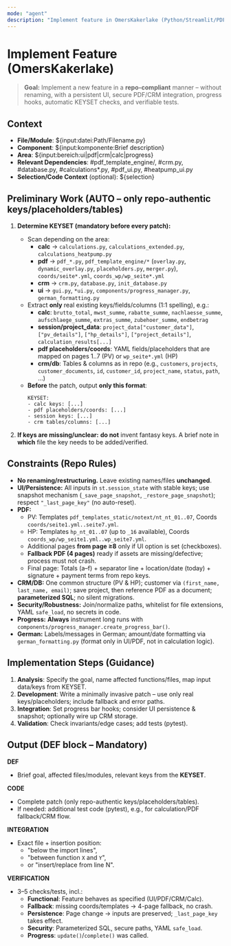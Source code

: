 ```yaml
---
mode: "agent"
description: "Implement feature in OmersKakerlake (Python/Streamlit/PDF/CRM) – with KEYSET, DEF-Block, Tests & Fallback"
---
```


# Implement Feature (OmersKakerlake)

> **Goal:** Implement a new feature in a **repo-compliant** manner – without renaming, with a persistent UI, secure PDF/CRM integration, progress hooks, automatic KEYSET checks, and verifiable tests.

## Context
- **File/Module**: ${input:datei:Path/Filename.py}
- **Component**: ${input:komponente:Brief description}
- **Area**: ${input:bereich:ui|pdf|crm|calc|progress}
- **Relevant Dependencies**: #pdf_template_engine/, #crm.py, #database.py, #calculations*.py, #pdf_ui.py, #heatpump_ui.py
- **Selection/Code Context** (optional):
  ${selection}

## Preliminary Work (AUTO – only repo-authentic keys/placeholders/tables)
1) **Determine KEYSET (mandatory before every patch):**
   - Scan depending on the area:
     - **calc** → `calculations.py`, `calculations_extended.py`, `calculations_heatpump.py`
     - **pdf** → `pdf_*.py`, `pdf_template_engine/*` (`overlay.py`, `dynamic_overlay.py`, `placeholders.py`, `merger.py`), `coords/seite*.yml`, `coords_wp/wp_seite*.yml`
     - **crm** → `crm.py`, `database.py`, `init_database.py`
     - **ui** → `gui.py`, `*ui.py`, `components/progress_manager.py`, `german_formatting.py`
   - Extract **only** real existing keys/fields/columns (1:1 spelling), e.g.:
     - **calc**: `brutto_total`, `mwst_summe`, `rabatte_summe`, `nachlaesse_summe`, `aufschlaege_summe`, `extras_summe`, `zubehoer_summe`, `endbetrag`
     - **session/project_data**: `project_data["customer_data"]`, `["pv_details"]`, `["hp_details"]`, `["project_details"]`, `calculation_results[...]`
     - **pdf placeholders/coords**: YAML fields/placeholders that are mapped on pages 1..7 (PV) or `wp_seite*.yml` (HP)
     - **crm/db**: Tables & columns as in repo (e.g., `customers`, `projects`, `customer_documents`, `id`, `customer_id`, `project_name`, `status`, `path`, …)
   - **Before** the patch, output **only this format**:
     ```
     KEYSET:
     - calc keys: [...]
     - pdf placeholders/coords: [...]
     - session keys: [...]
     - crm tables/columns: [...]
     ```

2) **If keys are missing/unclear:** **do not** invent fantasy keys. A brief note in **which** file the key needs to be added/verified.

## Constraints (Repo Rules)
- **No renaming/restructuring.** Leave existing names/files **unchanged**.
- **UI/Persistence:** All inputs in `st.session_state` with stable keys; use snapshot mechanism (`_save_page_snapshot`, `_restore_page_snapshot`); respect `"_last_page_key"` (no auto-reset).
- **PDF:**
  - PV: Templates `pdf_templates_static/notext/nt_nt_01..07`, Coords `coords/seite1.yml..seite7.yml`.
  - HP: Templates `hp_nt_01..07` (up to `_16` available), Coords `coords_wp/wp_seite1.yml..wp_seite7.yml`.
  - Additional pages **from page ≥8** only if UI option is set (checkboxes).
  - **Fallback PDF (4 pages)** ready if assets are missing/defective; process must not crash.
  - Final page: Totals (a–f) + separator line + location/date (today) + signature + payment terms from repo keys.
- **CRM/DB:** One common structure (PV & HP); customer via `(first_name, last_name, email)`; save project, then reference PDF as a document; **parameterized SQL**; no silent migrations.
- **Security/Robustness:** Join/normalize paths, whitelist for file extensions, YAML `safe_load`, no secrets in code.
- **Progress:** **Always** instrument long runs with `components/progress_manager.create_progress_bar()`.
- **German:** Labels/messages in German; amount/date formatting via `german_formatting.py` (format only in UI/PDF, not in calculation logic).

## Implementation Steps (Guidance)
1. **Analysis**: Specify the goal, name affected functions/files, map input data/keys from KEYSET.
2. **Development**: Write a minimally invasive patch – use only real keys/placeholders; include fallback and error paths.
3. **Integration**: Set progress bar hooks; consider UI persistence & snapshot; optionally wire up CRM storage.
4. **Validation**: Check invariants/edge cases; add tests (pytest).

## Output (DEF block – Mandatory)
**DEF**
- Brief goal, affected files/modules, relevant keys from the **KEYSET**.

**CODE**
- Complete patch (only repo-authentic keys/placeholders/tables).
- If needed: additional test code (pytest), e.g., for calculation/PDF fallback/CRM flow.

**INTEGRATION**
- Exact file + insertion position:
  - "below the import lines",
  - "between function `X` and `Y`",
  - or "insert/replace from line N".

**VERIFICATION**
- 3–5 checks/tests, incl.:
  - **Functional**: Feature behaves as specified (UI/PDF/CRM/Calc).
  - **Fallback**: missing coords/templates → 4-page fallback, no crash.
  - **Persistence**: Page change → inputs are preserved; `_last_page_key` takes effect.
  - **Security**: Parameterized SQL, secure paths, YAML `safe_load`.
  - **Progress**: `update()`/`complete()` was called.